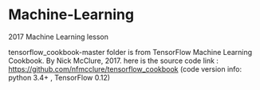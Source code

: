 # Machine-Learning
2017 Machine Learning lesson

tensorflow_cookbook-master folder is from TensorFlow Machine Learning Cookbook. By Nick McClure, 2017. 
here is the source code link : https://github.com/nfmcclure/tensorflow_cookbook (code version info: python 3.4+ , TensorFlow 0.12)

